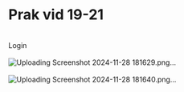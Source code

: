 # Prak vid 19-21 #

<br> Login <br>
<br> ![Uploading Screenshot 2024-11-28 181629.png…]() <br>
<br> ![Uploading Screenshot 2024-11-28 181640.png…]() <br>
